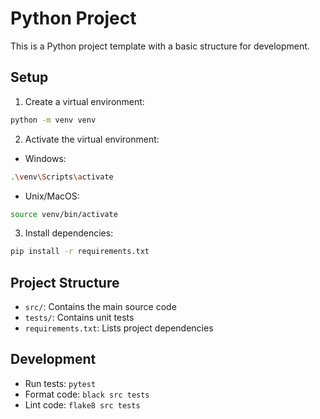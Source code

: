 # Python Project

This is a Python project template with a basic structure for development.

## Setup

1. Create a virtual environment:

```bash
python -m venv venv
```

2. Activate the virtual environment:

- Windows:

```bash
.\venv\Scripts\activate
```

- Unix/MacOS:

```bash
source venv/bin/activate
```

3. Install dependencies:

```bash
pip install -r requirements.txt
```

## Project Structure

- `src/`: Contains the main source code
- `tests/`: Contains unit tests
- `requirements.txt`: Lists project dependencies

## Development

- Run tests: `pytest`
- Format code: `black src tests`
- Lint code: `flake8 src tests`
